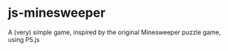 # js-minesweeper
A (very) simple game, inspired by the original Minesweeper puzzle game, using P5.js

